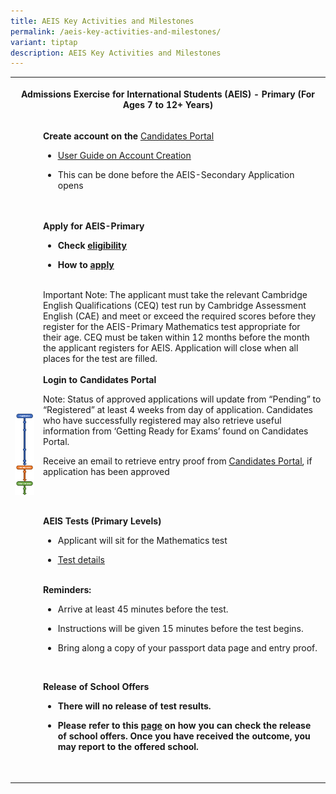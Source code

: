 ```yaml
---
title: AEIS Key Activities and Milestones
permalink: /aeis-key-activities-and-milestones/
variant: tiptap
description: AEIS Key Activities and Milestones
---
```

<table>
<tbody>
<tr>
<th rowspan="1" colspan="3">
<p>Admissions Exercise for International Students (AEIS) - Primary (For Ages
7 to 12+ Years)</p>
</th>
</tr>
<tr>
<td rowspan="1" colspan="1">
<p></p>
<div class="isomer-image-wrapper">
<img style="width: 100%" height="auto" width="100%" alt="AEIS_keyactivities-milestones-primary" src="/images/aeis_key_activities_and_milestones_primary.png">
</div>
</td>
<td rowspan="1" colspan="2">
<p><strong>Create account on the&nbsp;</strong><a href="https://myexams.seab.gov.sg/auth/login" rel="noopener noreferrer nofollow" target="_blank"><u>Candidates Portal</u></a>
</p>
<ul data-tight="true" class="tight">
<li>
<p><a href="https://www.moe.gov.sg/-/media/files/international-students/aeis-user-guide-on-account-creation-in-cp.pdf" rel="noopener noreferrer nofollow" target="_blank"><u>User Guide on Account Creation</u></a>
</p>
</li>
<li>
<p>This can be done before the AEIS-Secondary Application opens</p>
</li>
</ul>
<p><strong><br><br>Apply for AEIS-Primary<br></strong>
</p>
<ul data-tight="true" class="tight">
<li>
<p><strong>Check <a href="https://www.seab.gov.sg/home/services/aeis/aeis-eligibility-criteria" rel="noopener noreferrer nofollow" target="_blank"><u>eligibility</u></a></strong>
</p>
</li>
<li>
<p><strong>How to&nbsp;<a href="https://www.seab.gov.sg/home/services/aeis/aeis-application-procedures" rel="noopener noreferrer nofollow" target="_blank"><u>apply</u></a></strong>
</p>
</li>
</ul>
<p>
<br>Important Note: The applicant must take the relevant Cambridge English
Qualifications (CEQ) test run by Cambridge Assessment English (CAE) and
meet or exceed the required scores before they register for the AEIS-Primary
Mathematics test appropriate for their age. CEQ must be taken within 12
months before the month the applicant registers for AEIS.&nbsp;Application
will close when all places for the test are filled.
<br>
<br><strong>Login to Candidates Portal&nbsp;</strong>
</p>
<p>Note: Status of approved applications will update from “Pending” to “Registered”
at least 4 weeks from day of application. Candidates who have successfully
registered may also retrieve useful information from ‘Getting Ready for
Exams’ found on Candidates Portal.</p>
<p></p>
<p>Receive an email to retrieve entry proof from&nbsp;<a href="https://myexams.seab.gov.sg/auth/login" rel="noopener noreferrer nofollow" target="_blank"><u>Candidates Portal</u></a>,
if application has been approved</p>
<p><strong>&nbsp;</strong>
</p>
<p><strong><br>AEIS Tests (Primary Levels)</strong>
</p>
<ul data-tight="true" class="tight">
<li>
<p>Applicant will sit for the Mathematics test</p>
</li>
<li>
<p><a href="https://www.seab.gov.sg/home/services/aeis/aeis-test-details" rel="noopener noreferrer nofollow" target="_blank"><u>Test details</u></a>
</p>
</li>
</ul>
<p><strong><br>Reminders:&nbsp;</strong>
<br>
</p>
<ul data-tight="true" class="tight">
<li>
<p>Arrive at least 45 minutes before the test.</p>
</li>
<li>
<p>Instructions will be given 15 minutes before the test begins.</p>
</li>
<li>
<p>Bring along a copy of your passport data page and entry proof.</p>
</li>
</ul>
<p>&nbsp;</p>
<p></p>
<p></p>
<p></p>
<p><strong>Release of School Offers</strong>
</p>
<ul data-tight="true" class="tight">
<li>
<p><strong>There will no release of test results.</strong>
</p>
</li>
<li>
<p><strong>Please refer to this <a href="https://www.moe.gov.sg/international-students/aeis" rel="noopener noreferrer nofollow" target="_blank"><u>page</u></a> on how you can check the release of school offers. Once you have received the outcome, you may report to the offered school.&nbsp;</strong>
</p>
</li>
</ul>
<p>&nbsp;</p>
</td>
</tr>
</tbody>
</table>
<p></p>